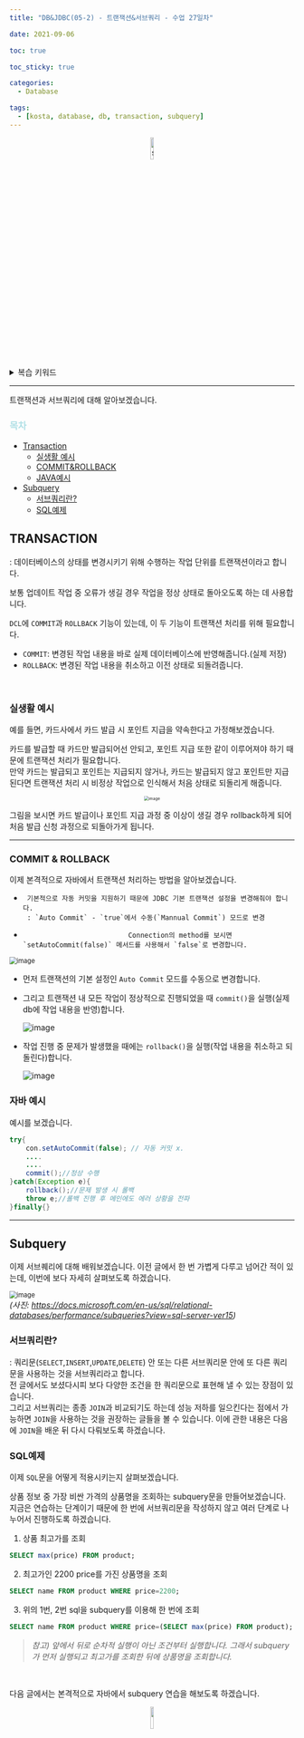 ```yaml
---
title: "DB&JDBC(05-2) - 트랜잭션&서브쿼리 - 수업 27일차"

date: 2021-09-06

toc: true

toc_sticky: true

categories:
  - Database

tags:
  - [kosta, database, db, transaction, subquery]
---
```


<p align="center"><img src="https://user-images.githubusercontent.com/70495425/131687801-2b295fb7-6e22-4e70-a1ef-a7dc85b96796.png" alt="sun cloud" height="10%" width="10%" /></p>

<details>
<summary>복습 키워드</summary>
<div markdown="1">
javaSE(Standard Edition) <img src="https://user-images.githubusercontent.com/70495425/132145697-1f664418-f4e2-4a4d-9df3-ec0278cf4281.png" alt="image" style="zoom:80%;" /> / javaEE(Enterprise Edition) <img src="C:\Users\Yong Lee\AppData\Roaming\Typora\typora-user-images\image-20210906092859555.png" alt="image-20210906092859555" style="zoom:67%;" /> | jdk | compiler | jre | jvm | interpreter | gc | heap | local variable | stack | 자료구조 | Queue | static | metaspace | 객체지향 | inheritance | encaptulation | polymorphism | template method design pattern | abstract | interface | Collection | 객체 직렬화 | Stream | Thread | synchronized | extends Thread | implements Runnable | java.lang.Object | socket | String, StringBuilder, StringBuffer(thread safe) | sql | jdbc | DML | DDL | DCL | Driver loading | Connection | ComparedStatement | ResultSet | close | finally | order by | distinct | 
</div>
</details>

---

트랜잭션과 서브쿼리에 대해 알아보겠습니다.

### <span style="color:PowderBlue">**목차**</span>

- [Transaction](#Transaction)
  - [실생활 예시](#실생활-예시)
  - [COMMIT&ROLLBACK](#commit-&-rollback)
  - [JAVA예시](#자바-예시)
- [Subquery](#subquery)
  - [서브쿼리란?](#서브쿼리란?)
  - [SQL예제](#sql-예제)

## TRANSACTION

: 데이터베이스의 상태를 변경시키기 위해 수행하는 작업 단위를 트랜잭션이라고 합니다.<br>

보통 업데이트 작업 중 오류가 생길 경우 작업을 정상 상태로 돌아오도록 하는 데 사용합니다.<br>

`DCL`에 `COMMIT`과 `ROLLBACK` 기능이 있는데, 이 두 기능이 트랜잭션 처리를 위해 필요합니다.<br>

- `COMMIT`: 변경된 작업 내용을 바로 실제 데이터베이스에 반영해줍니다.(실제 저장)
- `ROLLBACK`: 변경된 작업 내용을 취소하고 이전 상태로 되돌려줍니다.

<br>

### 실생활 예시

예를 들면, 카드사에서 카드 발급 시 포인트 지급을 약속한다고 가정해보겠습니다.

카드를 발급할 때 카드만 발급되어선 안되고, 포인트 지급 또한 같이 이루어져야 하기 때문에 트랜잭션 처리가 필요합니다.<br>만약 카드는 발급되고 포인트는 지급되지 않거나, 카드는 발급되지 않고 포인트만 지급된다면 트랜잭션 처리 시 비정상 작업으로 인식해서 처음 상태로 되돌리게 해줍니다.<br>

<p align=center><img src="https://user-images.githubusercontent.com/70495425/132948822-9c82a932-5005-4442-a86b-885f4e6cee54.png" alt="image" style="zoom:50%;" /></p>

그림을 보시면 카드 발급이나 포인트 지급 과정 중 이상이 생길 경우 rollback하게 되어 처음 발급 신청 과정으로 되돌아가게 됩니다.<br>

---

### COMMIT & ROLLBACK

이제 본격적으로 자바에서 트랜잭션 처리하는 방법을 알아보겠습니다.

-      기본적으로 자동 커밋을 지원하기 때문에 JDBC 기본 트랜잭션 설정을 변경해줘야 합니다.
       : `Auto Commit` - `true`에서 수동(`Mannual Commit`) 모드로 변경
-                               Connection의 method를 보시면 `setAutoCommit(false)` 메서드를 사용해서 `false`로 변경합니다.

<img src="https://user-images.githubusercontent.com/70495425/132164294-ba9dd8e6-74a7-4733-afbe-b3e795022107.png" alt="image" style="zoom:80%;" />

- 먼저 트랜잭션의 기본 설정인 `Auto Commit` 모드를 수동으로 변경합니다.

- 그리고 트랜잭션 내 모든 작업이 정상적으로 진행되었을 때 `commit()`을 실행(실제 db에 작업 내용을 반영)합니다.

  ![image](https://user-images.githubusercontent.com/70495425/132164490-a673abbe-2873-4432-b9df-30cdce6914b8.png)

- 작업 진행 중 문제가 발생했을 때에는 `rollback()`을 실행(작업 내용을 취소하고 되돌린다)합니다.

  ![image](https://user-images.githubusercontent.com/70495425/132164521-caf6d08f-776c-425a-b19b-de7fb0371800.png)

### 자바 예시

예시를 보겠습니다.

```java
try{
    con.setAutoCommit(false); // 자동 커밋 x.
    ....
    ....
    commit();//정상 수행
}catch(Exception e){
    rollback();//문제 발생 시 롤백
 	throw e;//롤백 진행 후 메인에도 에러 상황을 전파
}finally{}
```

---

## Subquery

이제 서브퀘리에 대해 배워보겠습니다. 이전 글에서 한 번 가볍게 다루고 넘어간 적이 있는데, 이번에 보다 자세히 살펴보도록 하겠습니다.

<img src="https://user-images.githubusercontent.com/70495425/132973288-027f695f-0ae2-42b5-8979-bc1cfc0c733c.png" alt="image" style="zoom:80%;" /><BR>_(사진: https://docs.microsoft.com/en-us/sql/relational-databases/performance/subqueries?view=sql-server-ver15)_<BR>

### 서브쿼리란?

: 쿼리문(`SELECT`,`INSERT`,`UPDATE`,`DELETE`) 안 또는 다른 서브쿼리문 안에 또 다른 쿼리문을 사용하는 것을 서브쿼리라고 합니다.<br> 전 글에서도 보셨다시피 보다 다양한 조건을 한 쿼리문으로 표현해 낼 수 있는 장점이 있습니다. <br>그리고 서브쿼리는 종종 `JOIN`과 비교되기도 하는데 성능 저하를 일으킨다는 점에서 가능하면 `JOIN`을 사용하는 것을 권장하는 글들을 볼 수 있습니다. 이에 관한 내용은 다음에 `JOIN`을 배운 뒤 다시 다뤄보도록 하겠습니다.<br>

### SQL예제

이제 `SQL`문을 어떻게 적용시키는지 살펴보겠습니다.<BR>

상품 정보 중 가장 비싼 가격의 상품명을 조회하는 subquery문을 만들어보겠습니다. <BR>지금은 연습하는 단계이기 때문에 한 번에 서브쿼리문을 작성하지 않고 여러 단계로 나누어서 진행하도록 하겠습니다.

1. 상품 최고가를 조회

```sql
SELECT max(price) FROM product;
```

2. 최고가인 2200 price를 가진 상품명을 조회

```sql
SELECT name FROM product WHERE price=2200;
```

3. 위의 1번, 2번 sql을 subquery를 이용해 한 번에 조회

```sql
SELECT name FROM product WHERE price=(SELECT max(price) FROM product);
```

> _참고) 앞에서 뒤로 순차적 실행이 아닌 조건부터 실행합니다. 그래서 subquery가 먼저 실행되고 최고가를 조회한 뒤에 상품명을 조회합니다._<BR>

<br>

다음 글에서는 본격적으로 자바에서 subquery 연습을 해보도록 하겠습니다.

<p align="center"><img src="https://user-images.githubusercontent.com/70495425/131689647-b4d2206e-7ec4-4f7f-a734-6c3bf77c80c3.png" height="10%" width="10%"></p>
